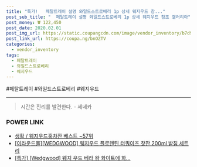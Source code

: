 ```yaml
--- 
title: "특가!   페탈트레이 설명 와일드스트로베리 1p 상세 웨지우드 참..." 
post_sub_title: "  페탈트레이 설명 와일드스트로베리 1p 상세 웨지우드 참조 갤러리아" 
post_money: ₩ 122,450 
post_date: 2020.02.01 
post_img_url: https://static.coupangcdn.com/image/vendor_inventory/b7d9/1059a3e4f6d09e9a720c4e7fc1925e3c5d888ba98148667e699c5eebb211.JPG 
post_link_url: https://coupa.ng/bnOZTV 
categories: 
  - vendor_inventory 
tags: 
  - 페탈트레이 
  - 와일드스트로베리 
  - 웨지우드 
--- 
```

  #페탈트레이 #와일드스트로베리 #웨지우드 
<hr> 

> 시간은 진리를 발견한다. - 세네카 


### POWER LINK

* <a href="https://blog.naver.com/santokki14/221779752069" target="_blank">생활 / 웨지우드홍차잔 베스트 ~57위</a>
* <a href="https://blog.naver.com/fasyy4321/221792115531" target="_blank">[이라운드몰][WEDGWOOD] 웨지우드 플로렌틴 터쿼이즈 찻잔 200ml 받침 세트 리 </a>
* <a href="https://blog.naver.com/an0733/221785937803" target="_blank">[특가] [Wedgwood] 웨지 우드 베라 왕 화이트에 화...</a>
